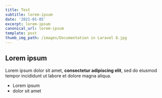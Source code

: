 ```yaml
---
title: Test
subtitle: lorem-ipsum
date: '2021-01-05'
excerpt: lorem-ipsum
canonical_url: lorem-ipsum
template: post
thumb_img_path: /images/Documentation in Laravel 8.jpg
---
```

## Lorem ipsum

Lorem ipsum dolor sit amet, **consectetur adipiscing elit**, sed do eiusmod tempor incididunt ut labore et dolore magna aliqua.

- Lorem ipsum
- dolor sit amet
